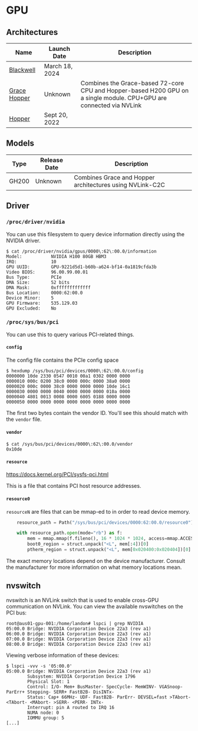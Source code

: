 
# GPU


## Architectures

| Name | Launch Date | Description |
|------|-------------|-------------|
| [Blackwell](https://en.wikipedia.org/wiki/Blackwell_(microarchitecture)) | March 18, 2024 | |
| [Grace Hopper](https://en.wikipedia.org/wiki/Hopper_(microarchitecture)#Grace_Hopper) | Unknown | Combines the Grace-based 72-core CPU and Hopper-based H200 GPU on a single module. CPU+GPU are connected via NVLink |
| [Hopper](https://en.wikipedia.org/wiki/Hopper_(microarchitecture)) | Sept 20, 2022 | |



## Models

| Type | Release Date | Description |
|------|--------------|-------------|
| GH200 | Unknown | Combines Grace and Hopper architectures using NVLink-C2C |

## Driver

### `/proc/driver/nvidia`

You can use this filesystem to query device information directly using the NVIDIA driver.

```
$ cat /proc/driver/nvidia/gpus/0000\:62\:00.0/information                                                                                                                             
Model:           NVIDIA H100 80GB HBM3                                                                
IRQ:             10                                                                                                                                                                                          
GPU UUID:        GPU-9221d5d1-b60b-a624-bf14-0a1819cfda3b                                
Video BIOS:      96.00.99.00.01                                                                                                                                                                              
Bus Type:        PCIe                                                                                                                                                                                        
DMA Size:        52 bits
DMA Mask:        0xfffffffffffff
Bus Location:    0000:62:00.0
Device Minor:    5
GPU Firmware:    535.129.03
GPU Excluded:    No
```

### `/proc/sys/bus/pci`

You can use this to query various PCI-related things.

#### `config`

The config file contains the PCIe config space

```
$ hexdump /sys/bus/pci/devices/0000\:62\:00.0/config
0000000 10de 2330 0547 0010 00a1 0302 0000 0000
0000010 000c 0200 38c0 0000 000c 0000 38a0 0000
0000020 000c 0000 38c0 0000 0000 0000 10de 16c1
0000030 0000 0000 0040 0000 0000 0000 010a 0000
0000040 4801 0013 0008 0000 6005 0188 0000 0000
0000050 0000 0000 0000 0000 0000 0000 0000 0000
```

The first two bytes contain the vendor ID. You'll see this should match with the `vendor` file.

#### `vendor`

```
$ cat /sys/bus/pci/devices/0000\:62\:00.0/vendor
0x10de
```

#### `resource`

https://docs.kernel.org/PCI/sysfs-pci.html

This is a file that contains PCI host resource addresses.

#### `resource0`

`resourceN` are files that can be mmap-ed to in order to read device memory.

```python
    resource_path = Path("/sys/bus/pci/devices/0000:62:00.0/resource0")

    with resource_path.open(mode="rb") as f:
        mem = mmap.mmap(f.fileno(), 16 * 1024 * 1024, access=mmap.ACCESS_READ)
        boot0_region = struct.unpack("<L", mem[:4])[0]
        ptherm_region = struct.unpack("<L", mem[0x020400:0x020404])[0]
```

The exact memory locations depend on the device manufacturer. Consult the manufacturer for more information on what memory locations mean.

## nvswitch

nvswitch is an NVLink switch that is used to enable cross-GPU communication on NVLink. You can view the available nvswitches on the PCI bus:

```
root@aus01-gpu-001:/home/landon# lspci | grep NVIDIA
05:00.0 Bridge: NVIDIA Corporation Device 22a3 (rev a1)
06:00.0 Bridge: NVIDIA Corporation Device 22a3 (rev a1)
07:00.0 Bridge: NVIDIA Corporation Device 22a3 (rev a1)
08:00.0 Bridge: NVIDIA Corporation Device 22a3 (rev a1)
```

Viewing verbose information of these devices:

```
$ lspci -vvv -s '05:00.0'
05:00.0 Bridge: NVIDIA Corporation Device 22a3 (rev a1)
        Subsystem: NVIDIA Corporation Device 1796
        Physical Slot: 1
        Control: I/O- Mem+ BusMaster- SpecCycle- MemWINV- VGASnoop- ParErr+ Stepping- SERR+ FastB2B- DisINTx-
        Status: Cap+ 66MHz- UDF- FastB2B- ParErr- DEVSEL=fast >TAbort- <TAbort- <MAbort- >SERR- <PERR- INTx-
        Interrupt: pin A routed to IRQ 16
        NUMA node: 0
        IOMMU group: 5
[...]
```
